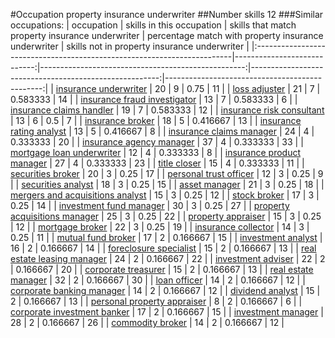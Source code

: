 #Occupation property insurance underwriter
##Number skills 12
###Similar occupations:
| occupation                                                              |   skills in this occupation |   skills that match property insurance underwriter |   percentage match with property insurance underwriter |   skills not in property insurance underwriter |
|:------------------------------------------------------------------------|----------------------------:|---------------------------------------------------:|-------------------------------------------------------:|-----------------------------------------------:|
| [insurance underwriter](insurance_underwriter.md)                       |                          20 |                                                  9 |                                               0.75     |                                             11 |
| [loss adjuster](loss_adjuster.md)                                       |                          21 |                                                  7 |                                               0.583333 |                                             14 |
| [insurance fraud investigator](insurance_fraud_investigator.md)         |                          13 |                                                  7 |                                               0.583333 |                                              6 |
| [insurance claims handler](insurance_claims_handler.md)                 |                          19 |                                                  7 |                                               0.583333 |                                             12 |
| [insurance risk consultant](insurance_risk_consultant.md)               |                          13 |                                                  6 |                                               0.5      |                                              7 |
| [insurance broker](insurance_broker.md)                                 |                          18 |                                                  5 |                                               0.416667 |                                             13 |
| [insurance rating analyst](insurance_rating_analyst.md)                 |                          13 |                                                  5 |                                               0.416667 |                                              8 |
| [insurance claims manager](insurance_claims_manager.md)                 |                          24 |                                                  4 |                                               0.333333 |                                             20 |
| [insurance agency manager](insurance_agency_manager.md)                 |                          37 |                                                  4 |                                               0.333333 |                                             33 |
| [mortgage loan underwriter](mortgage_loan_underwriter.md)               |                          12 |                                                  4 |                                               0.333333 |                                              8 |
| [insurance product manager](insurance_product_manager.md)               |                          27 |                                                  4 |                                               0.333333 |                                             23 |
| [title closer](title_closer.md)                                         |                          15 |                                                  4 |                                               0.333333 |                                             11 |
| [securities broker](securities_broker.md)                               |                          20 |                                                  3 |                                               0.25     |                                             17 |
| [personal trust officer](personal_trust_officer.md)                     |                          12 |                                                  3 |                                               0.25     |                                              9 |
| [securities analyst](securities_analyst.md)                             |                          18 |                                                  3 |                                               0.25     |                                             15 |
| [asset manager](asset_manager.md)                                       |                          21 |                                                  3 |                                               0.25     |                                             18 |
| [mergers and acquisitions analyst](mergers_and_acquisitions_analyst.md) |                          15 |                                                  3 |                                               0.25     |                                             12 |
| [stock broker](stock_broker.md)                                         |                          17 |                                                  3 |                                               0.25     |                                             14 |
| [investment fund manager](investment_fund_manager.md)                   |                          30 |                                                  3 |                                               0.25     |                                             27 |
| [property acquisitions manager](property_acquisitions_manager.md)       |                          25 |                                                  3 |                                               0.25     |                                             22 |
| [property appraiser](property_appraiser.md)                             |                          15 |                                                  3 |                                               0.25     |                                             12 |
| [mortgage broker](mortgage_broker.md)                                   |                          22 |                                                  3 |                                               0.25     |                                             19 |
| [insurance collector](insurance_collector.md)                           |                          14 |                                                  3 |                                               0.25     |                                             11 |
| [mutual fund broker](mutual_fund_broker.md)                             |                          17 |                                                  2 |                                               0.166667 |                                             15 |
| [investment analyst](investment_analyst.md)                             |                          16 |                                                  2 |                                               0.166667 |                                             14 |
| [foreclosure specialist](foreclosure_specialist.md)                     |                          15 |                                                  2 |                                               0.166667 |                                             13 |
| [real estate leasing manager](real_estate_leasing_manager.md)           |                          24 |                                                  2 |                                               0.166667 |                                             22 |
| [investment adviser](investment_adviser.md)                             |                          22 |                                                  2 |                                               0.166667 |                                             20 |
| [corporate treasurer](corporate_treasurer.md)                           |                          15 |                                                  2 |                                               0.166667 |                                             13 |
| [real estate manager](real_estate_manager.md)                           |                          32 |                                                  2 |                                               0.166667 |                                             30 |
| [loan officer](loan_officer.md)                                         |                          14 |                                                  2 |                                               0.166667 |                                             12 |
| [corporate banking manager](corporate_banking_manager.md)               |                          14 |                                                  2 |                                               0.166667 |                                             12 |
| [dividend analyst](dividend_analyst.md)                                 |                          15 |                                                  2 |                                               0.166667 |                                             13 |
| [personal property appraiser](personal_property_appraiser.md)           |                           8 |                                                  2 |                                               0.166667 |                                              6 |
| [corporate investment banker](corporate_investment_banker.md)           |                          17 |                                                  2 |                                               0.166667 |                                             15 |
| [investment manager](investment_manager.md)                             |                          28 |                                                  2 |                                               0.166667 |                                             26 |
| [commodity broker](commodity_broker.md)                                 |                          14 |                                                  2 |                                               0.166667 |                                             12 |
